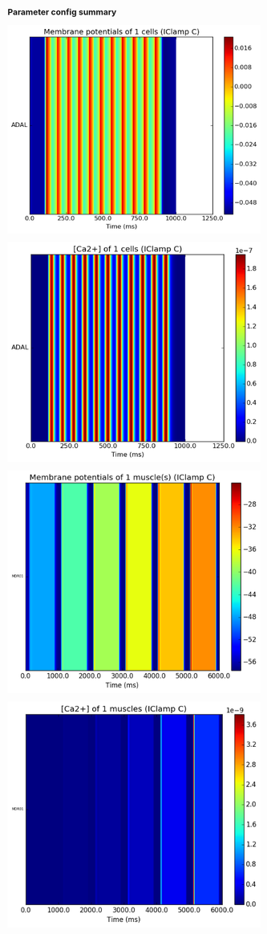 ### Parameter config summary 
<p><img alt="?" src="neurons_C_IClamp.png"/></p>
<p><img alt=" " src="neuron_activity_C_IClamp.png"/></p>
<p><img alt=" " src="muscles_C_IClamp.png"/></p>
<p><img alt=" " src="muscle_activity_C_IClamp.png"/></p>
